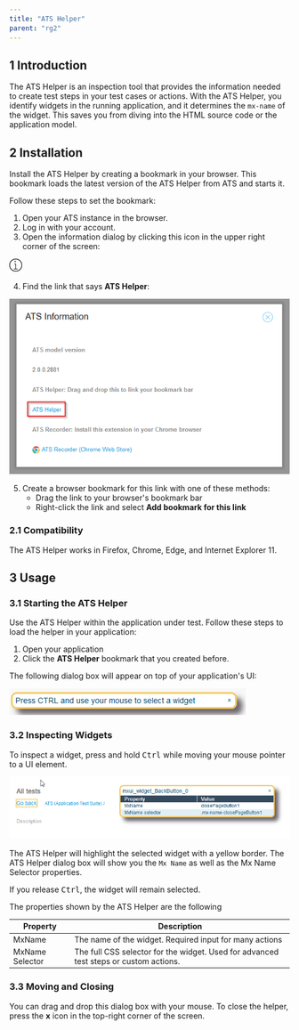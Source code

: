 ```yaml
---
title: "ATS Helper"
parent: "rg2"
---
```


## 1 Introduction

The ATS Helper is an inspection tool that provides the information needed to create test steps in your test cases or actions. With the ATS Helper, you identify widgets in the running application, and it determines the `mx-name` of the widget. This saves you from diving into the HTML source code or the application model.

## 2 Installation

Install the ATS Helper by creating a bookmark in your browser. This bookmark loads the latest version of the ATS Helper from ATS and starts it.

Follow these steps to set the bookmark:

1. Open your ATS instance in the browser.
2. Log in with your account.
3.  Open the information dialog by clicking this icon in the upper right corner of the screen:

   ![](attachments/rg2-ats-helper/information.png)
   
4.  Find the link that says **ATS Helper**:

   ![](attachments/rg2-ats-helper/info-dialog.png)

5. Create a browser bookmark for this link with one of these methods:
   * Drag the link to your browser's bookmark bar
   * Right-click the link and select **Add bookmark for this link**

### 2.1 Compatibility

The ATS Helper works in Firefox, Chrome, Edge, and Internet Explorer 11.

## 3 Usage

### 3.1 Starting the ATS Helper

Use the ATS Helper within the application under test. Follow these steps to load the helper in your application:

1. Open your application
2. Click the **ATS Helper** bookmark that you created before.

The following dialog box will appear on top of your application's UI:

![](attachments/rg2-ats-helper/loaded.png)

### 3.2 Inspecting Widgets

To inspect a widget, press and hold <kbd>Ctrl</kbd> while moving your mouse pointer to a UI element.

![](attachments/rg2-ats-helper/inspection.png)

The ATS Helper will highlight the selected widget with a yellow border. The ATS Helper dialog box will show you the `Mx Name` as well as the Mx Name Selector properties.

If you release <kbd>Ctrl</kbd>, the widget will remain selected.

The properties shown by the ATS Helper are the following

| Property        | Description                              |
| --------------- | ---------------------------------------- |
| MxName          | The name of the widget. Required input for many actions |
| MxName Selector | The full CSS selector for the widget. Used for advanced test steps or custom actions. |

### 3.3 Moving and Closing

You can drag and drop this dialog box with your mouse. To close the helper, press the **x** icon in the top-right corner of the screen.
